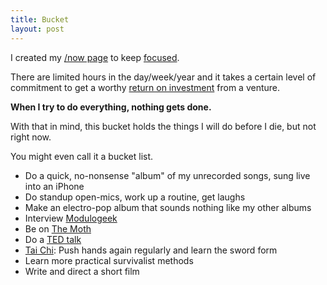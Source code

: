 ```yaml
---
title: Bucket
layout: post
---
```

I created my [/now page]({{site.url}}/now) to keep [focused]({{site.url}}/focus).

There are limited hours in the day/week/year and it takes a certain level of commitment to get a worthy [return on investment]({{site.url}}/return-on-investment) from a venture.

**When I try to do everything, nothing gets done.**

With that in mind, this bucket holds the things I will do before I die, but not right now.

You might even call it a bucket list.

  - Do a quick, no-nonsense "album" of my unrecorded songs, sung live into an iPhone
  - Do standup open-mics, work up a routine, get laughs
  - Make an electro-pop album that sounds nothing like my other albums
  - Interview [Modulogeek](http://modulogeek.com/)
  - Be on [The Moth](http://themoth.org/)
  - Do a [TED talk](https://www.ted.com/talks)
  - [Tai Chi]({{site.url}}/relax): Push hands again regularly and learn the sword form
  - Learn more practical survivalist methods
  - Write and direct a short film
